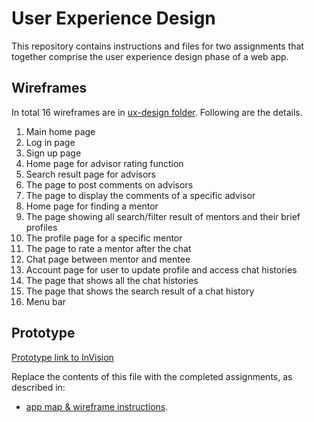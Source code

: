 # User Experience Design

This repository contains instructions and files for two assignments that together comprise the user experience design phase of a web app.

## Wireframes
In total 16 wireframes are in [ux-design folder](ux-design). Following are the details.
1. Main home page
2. Log in page
3. Sign up page
4. Home page for advisor rating function
5. Search result page for advisors
6. The page to post comments on advisors
7. The page to display the comments of a specific advisor
8. Home page for finding a mentor
9. The page showing all search/filter result of mentors and their brief profiles
10. The profile page for a specific mentor
11. The page to rate a mentor after the chat
12. Chat page between mentor and mentee
13. Account page for user to update profile and access chat histories
14. The page that shows all the chat histories
15. The page that shows the search result of a chat history
16. Menu bar
## Prototype
[Prototype link to InVision](https://invis.io/D612EZN4HASZ)

Replace the contents of this file with the completed assignments, as described in:

- [app map & wireframe instructions](instructions-0a-app-map-wireframes.md).
